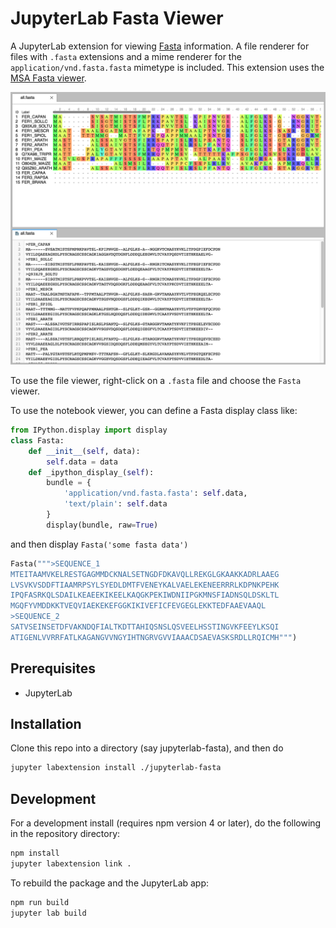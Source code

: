 # JupyterLab Fasta Viewer

A JupyterLab extension for viewing
[Fasta](https://en.wikipedia.org/wiki/FASTA_format) information. A file renderer
for files with `.fasta` extensions and a mime renderer for the
`application/vnd.fasta.fasta` mimetype is included. This extension uses the
[MSA Fasta viewer](http://msa.biojs.net/).

![Screenshot](screenshot.png)

To use the file viewer, right-click on a `.fasta` file and choose the `Fasta` viewer.

To use the notebook viewer, you can define a Fasta display class like:

```python
from IPython.display import display
class Fasta:
    def __init__(self, data):
        self.data = data
    def _ipython_display_(self):
        bundle = {
            'application/vnd.fasta.fasta': self.data,
            'text/plain': self.data
        }
        display(bundle, raw=True)
```
and then display `Fasta('some fasta data')`
```python
Fasta(""">SEQUENCE_1
MTEITAAMVKELRESTGAGMMDCKNALSETNGDFDKAVQLLREKGLGKAAKKADRLAAEG
LVSVKVSDDFTIAAMRPSYLSYEDLDMTFVENEYKALVAELEKENEERRRLKDPNKPEHK
IPQFASRKQLSDAILKEAEEKIKEELKAQGKPEKIWDNIIPGKMNSFIADNSQLDSKLTL
MGQFYVMDDKKTVEQVIAEKEKEFGGKIKIVEFICFEVGEGLEKKTEDFAAEVAAQL
>SEQUENCE_2
SATVSEINSETDFVAKNDQFIALTKDTTAHIQSNSLQSVEELHSSTINGVKFEEYLKSQI
ATIGENLVVRRFATLKAGANGVVNGYIHTNGRVGVVIAAACDSAEVASKSRDLLRQICMH""")
```
## Prerequisites

* JupyterLab

## Installation

Clone this repo into a directory (say jupyterlab-fasta), and then do

```bash
jupyter labextension install ./jupyterlab-fasta
```

## Development

For a development install (requires npm version 4 or later), do the following in the repository directory:

```bash
npm install
jupyter labextension link .
```

To rebuild the package and the JupyterLab app:

```bash
npm run build
jupyter lab build
```
